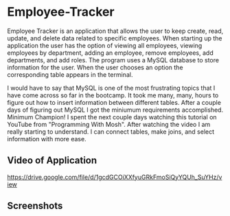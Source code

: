 # Employee-Tracker

Employee Tracker is an application that allows the user to keep create, read, update, and delete data related to specific employees. When starting up the application the user has the option of viewing all employees, viewing employees by department, adding an employee, remove employees, add departments, and add roles. The program uses a MySQL database to store information for the user. When the user chooses an option the corresponding table appears in the terminal. 

I would have to say that MySQL is one of the most frustrating topics that I have come across so far in the bootcamp. It took me many, many, hours to figure out how to insert information between different tables. After a couple days of figuring out MySQL I got the miniumum requirements accomplished. Minimum Champion! I spent the next couple days watching this tutorial on YouTube from "Programming With Mosh". After watching the video I am really starting to understand. I can connect tables, make joins, and select information with more ease.

## Video of Application

https://drive.google.com/file/d/1gcdGCOiXXfyuGRkFmoSiQyYQUh_SuYHz/view

## Screenshots


